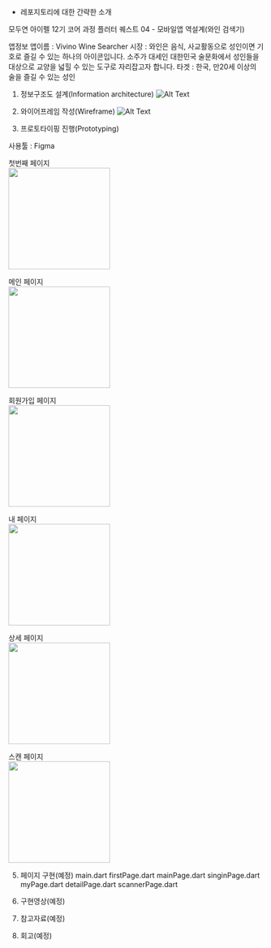 * 레포지토리에 대한 간략한 소개

모두연 아이펠 12기 코어 과정 플러터 퀘스트 04 - 모바일앱 역설계(와인 검색기)

앱정보
앱이름 : Vivino Wine Searcher
시장 : 와인은 음식, 사교활동으로 성인이면 기호로 즐길 수 있는 하나의 아이콘입니다. 
소주가 대세인 대한민국 술문화에서 성인들을 대상으로 교양을 넓힐 수 있는 도구로 자리잡고자 합니다.
타겟 : 한국, 만20세 이상의 술을 즐길 수 있는 성인

1. 정보구조도 설계(Information architecture)
![Alt Text](https://github.com/jong104b-kr/AIFFEL_quest_cr/blob/master/Flutter/Quest04/20250307_154703.jpg?raw=true)

2. 와이어프레임 작성(Wireframe)
![Alt Text](https://github.com/jong104b-kr/AIFFEL_quest_cr/blob/master/Flutter/Quest04/20250307_154727.jpg?raw=true)

3. 프로토타이핑 진행(Prototyping)

사용툴 : Figma

첫번째 페이지<br />
<img src="https://github.com/jong104b-kr/AIFFEL_quest_cr/blob/master/Flutter/Quest04/FirstPage.png?raw=true" width="200" />

메인 페이지<br />
<img src="https://github.com/jong104b-kr/AIFFEL_quest_cr/blob/master/Flutter/Quest04/MainPage.png?raw=true" width="200" />

회원가입 페이지<br />
<img src="https://github.com/jong104b-kr/AIFFEL_quest_cr/blob/master/Flutter/Quest04/SignIn.png?raw=true" width="200" />

내 페이지<br />
<img src="https://github.com/jong104b-kr/AIFFEL_quest_cr/blob/master/Flutter/Quest04/MyPage.png?raw=true" width="200" />

상세 페이지<br />
<img src="https://github.com/jong104b-kr/AIFFEL_quest_cr/blob/master/Flutter/Quest04/DetailPage.png?raw=true" width="200" />

스캔 페이지<br />
<img src="https://github.com/jong104b-kr/AIFFEL_quest_cr/blob/master/Flutter/Quest04/Scanner.png?raw=true" width="200" />

5. 페이지 구현(예정)
main.dart
firstPage.dart
mainPage.dart
singinPage.dart
myPage.dart
detailPage.dart
scannerPage.dart

6. 구현영상(예정)
7. 참고자료(예정)
8. 회고(예정)

